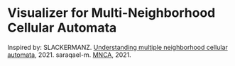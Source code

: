 # Visualizer for Multi-Neighborhood Cellular Automata

Inspired by:
SLACKERMANZ. [Understanding multiple neighborhood cellular automata](https://slackermanz.com/understanding-multiple-neighborhood-cellular-automata/), 2021.
saraqael-m. [MNCA](https://github.com/saraqael-m/MNCA/tree/main), 2021.
